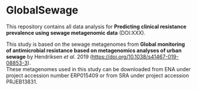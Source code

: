 # GlobalSewage
This repository contains all data analysis for **Predicting clinical resistance prevalence using sewage metagenomic data** (DOI:XXX).

This study is based on the sewage metagenomes from **Global monitoring of antimicrobial resistance based on metagenomics analyses of urban sewage** by Hendriksen _et al_. 2019 (https://doi.org/10.1038/s41467-019-08853-3).  
These metagenomes used in this study can be downloaded from ENA under project accession number ERP015409 or from SRA under project accession PRJEB13831.
